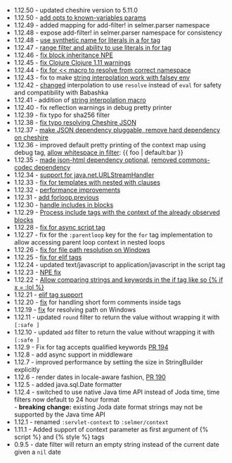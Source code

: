 * 1.12.50 - updated cheshire version to 5.11.0
* 1.12.50 - [add opts to known-variables params](https://github.com/yogthos/Selmer/pull/279)
* 1.12.49 - added mapping for add-filter! in selmer.parser namespace 
* 1.12.48 - expose add-filter! in selmer.parser namespace for consistency
* 1.12.48 - [use synthetic name for literals in a for tag](https://github.com/yogthos/Selmer/pull/277)
* 1.12.47 - [range filter and ability to use literals in for tag](https://github.com/yogthos/Selmer/pull/275)
* 1.12.46 - [fix block inheritance NPE](https://github.com/yogthos/Selmer/issues/273)
* 1.12.45 - [fix Clojure Clojure 1.11 warnings](https://github.com/yogthos/Selmer/issues/272)
* 1.12.44 - [fix for << macro to resolve from correct namespace](https://github.com/yogthos/Selmer/pull/270)
* 1.12.43 - fix to make [string interpolation work with falsey env](https://github.com/yogthos/Selmer/pull/269)
* 1.12.42 - [changed](https://github.com/yogthos/Selmer/commit/3387e76dc2325ab2cead5deb043fc2e729fadadc) interpolation to use `resolve` instead of `eval` for safety and compatibility with Babashka
* 1.12.41 - addition of [string interpolation macro](https://github.com/yogthos/Selmer/pull/266)
* 1.12.40 - fix reflection warnings in debug pretty printer
* 1.12.39 - fix typo for sha256 filter
* 1.12.38 - [fix typo resolving Cheshire JSON](https://github.com/yogthos/Selmer/pull/264)
* 1.12.37 - [make JSON dependency pluggable, remove hard dependency on cheshire](https://github.com/yogthos/Selmer/pull/263)
* 1.12.36 - improved default pretty printing of the context map using debug tag, [allow whitespace in filter](https://github.com/yogthos/Selmer/pull/261): {{ foo | default:bar }}
* 1.12.35 - [made json-html dependency optional](https://github.com/yogthos/Selmer/pull/254), [removed commons-codec dependency](https://github.com/yogthos/Selmer/pull/256)
* 1.12.34 - [support for java.net.URLStreamHandler](https://github.com/yogthos/Selmer/pull/250)
* 1.12.33 - [fix for templates with nested with clauses](https://github.com/yogthos/Selmer/pull/249)
* 1.12.32 - [performance improvements](https://github.com/yogthos/Selmer/pull/246)
* 1.12.31 - [add forloop.previous](https://github.com/yogthos/Selmer/pull/244)
* 1.12.30 - [handle includes in blocks](https://github.com/yogthos/Selmer/pull/241)
* 1.12.29 - [Process include tags with the context of the already observed blocks](https://github.com/yogthos/Selmer/pull/240)
* 1.12.28 - [fix for async script tag](https://github.com/yogthos/Selmer/commit/d0525a94d61a149fe199147b49adb80f2f7affde)
* 1.12.27 - fix for the `:parentloop` key for the `for` tag implementation to allow accessing parent loop context in nested loops
* 1.12.26 - [fix for file path resolution on Windows](https://github.com/yogthos/Selmer/pull/232)
* 1.12.25 - [fix for elif tags](https://github.com/yogthos/Selmer/pull/230)
* 1.12.24 - updated text/javascript to application/javascript in the script tag
* 1.12.23 - [NPE fix](https://github.com/yogthos/Selmer/pull/226)
* 1.12.22 - [Allow comparing strings and keywords in the if tag like so {% if x = :lol %}](https://github.com/yogthos/Selmer/pull/224)
* 1.12.21 - [elif tag support](https://github.com/yogthos/Selmer/pull/223)
* 1.12.20 - [fix](https://github.com/yogthos/Selmer/pull/222) for handling short form comments inside tags
* 1.12.19 - [fix](https://github.com/yogthos/Selmer/pull/218) for resolving path on Windows
* 1.12.11 - updated `round` filter to return the value without wrapping it with `[:safe ]`
* 1.12.10 - updated `add` filter to return the value without wrapping it with `[:safe ]`
* 1.12.9 - Fix for tag accepts qualified keywords [PR 194](https://github.com/yogthos/Selmer/pull/194/files)
* 1.12.8 - add async support in middleware
* 1.12.7 - improved performance by setting the size in StringBuilder explicitly
* 1.12.6 - render dates in locale-aware fashion, [PR 190](https://github.com/yogthos/Selmer/pull/190)
* 1.12.5 - added java.sql.Date formatter
* 1.12.4 - switched to use native Java time API instead of Joda time, time filters now default to 24 hour format <br>
           - **breaking change:** existing Joda date format strings may not be supported by the Java time API
* 1.12.1 - renamed `:servlet-context` to `:selmer/context`
* 1.11.1 - Added support of context parameter as first argument of {% script %} and {% style %} tags
* 0.9.5 - date filter will return an empty string instead of the current date given a `nil` date

